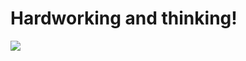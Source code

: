 # Hardworking and thinking!
![](https://github-readme-stats.vercel.app/api?username=yangdawen8088&theme=radical)
